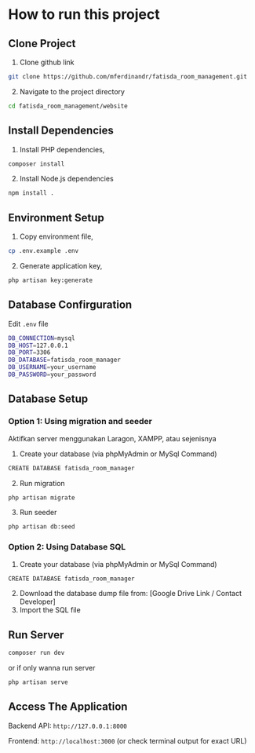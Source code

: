 # How to run this project
## Clone Project
1. Clone github link 
```bash
git clone https://github.com/mferdinandr/fatisda_room_management.git
```
2. Navigate to the project directory
```bash 
cd fatisda_room_management/website
```
## Install Dependencies
1. Install PHP dependencies, 
```bash 
composer install
```
2. Install Node.js dependencies 
```bash
npm install .
```
## Environment Setup
1. Copy environment file, 
```bash
cp .env.example .env
```
2. Generate application key, 
```bash 
php artisan key:generate
```
## Database Confirguration
Edit ```.env``` file
```bash
DB_CONNECTION=mysql
DB_HOST=127.0.0.1
DB_PORT=3306
DB_DATABASE=fatisda_room_manager
DB_USERNAME=your_username
DB_PASSWORD=your_password
```

## Database Setup
### Option 1: Using migration and seeder
Aktifkan server menggunakan Laragon, XAMPP, atau sejenisnya
1. Create your database (via phpMyAdmin or MySql Command)
```bash
CREATE DATABASE fatisda_room_manager
```
2. Run migration
```bash
php artisan migrate
```
3. Run seeder
```bash
php artisan db:seed
```
### Option 2: Using Database SQL 
1. Create your database (via phpMyAdmin or MySql Command)
```bash
CREATE DATABASE fatisda_room_manager
```
2. Download the database dump file from: [Google Drive Link / Contact Developer]
3. Import the SQL file

## Run Server
```bash
composer run dev
``` 
or if only wanna run server
```bash
php artisan serve
```

## Access The Application
Backend API: ````http://127.0.0.1:8000````

Frontend: ```http://localhost:3000``` (or check terminal output for exact URL)
